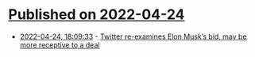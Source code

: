 # [Published on 2022-04-24](index.md)

* [2022-04-24, 18:09:33](https://news.ycombinator.com/item?id=31146573) - [Twitter re-examines Elon Musk’s bid, may be more receptive to a deal](https://www.wsj.com/articles/twitter-re-examines-elon-musks-bid-may-be-more-receptive-to-a-deal-11650822932)
